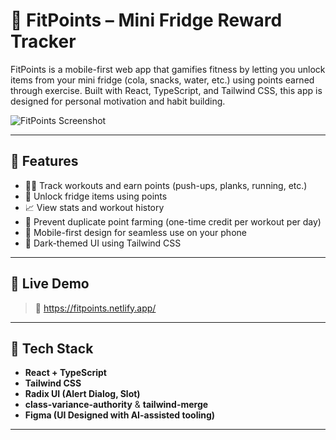 # 🧊 FitPoints – Mini Fridge Reward Tracker

FitPoints is a mobile-first web app that gamifies fitness by letting you unlock items from your mini fridge (cola, snacks, water, etc.) using points earned through exercise. Built with React, TypeScript, and Tailwind CSS, this app is designed for personal motivation and habit building.

![FitPoints Screenshot](./screenshot.png) <!-- Optional: Add your own screenshot -->

---

## 🚀 Features

- 🏋️‍♂️ Track workouts and earn points (push-ups, planks, running, etc.)
- 🥤 Unlock fridge items using points
- 📈 View stats and workout history
- 🎯 Prevent duplicate point farming (one-time credit per workout per day)
- 📱 Mobile-first design for seamless use on your phone
- 🌙 Dark-themed UI using Tailwind CSS

---

## 📲 Live Demo

> 🔗 https://fitpoints.netlify.app/

---

## 🧪 Tech Stack

- **React + TypeScript**
- **Tailwind CSS**
- **Radix UI (Alert Dialog, Slot)**
- **class-variance-authority** & **tailwind-merge**
- **Figma (UI Designed with AI-assisted tooling)**

---
